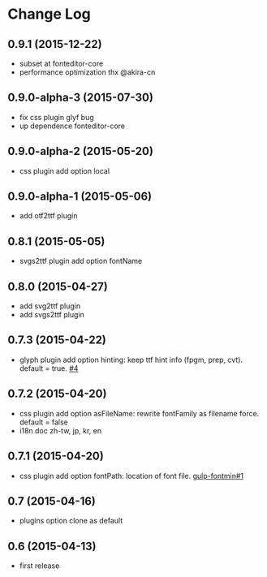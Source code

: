 # Change Log

## 0.9.1 (2015-12-22)
- subset at fonteditor-core
- performance optimization thx @akira-cn

## 0.9.0-alpha-3 (2015-07-30)

- fix css plugin glyf bug
- up dependence fonteditor-core

## 0.9.0-alpha-2 (2015-05-20)

- css plugin add option local

## 0.9.0-alpha-1 (2015-05-06)

- add otf2ttf plugin

## 0.8.1 (2015-05-05)

- svgs2ttf plugin add option fontName

## 0.8.0 (2015-04-27)

- add svg2ttf plugin
- add svgs2ttf plugin

## 0.7.3 (2015-04-22)

- glyph plugin add option hinting: keep ttf hint info (fpgm, prep, cvt). default = true. [\#4](https://github.com/ecomfe/fontmin/issues/4)

## 0.7.2 (2015-04-20)

- css plugin add option asFileName: rewrite fontFamily as filename force. default = false
- i18n doc zh-tw, jp, kr, en

## 0.7.1 (2015-04-20)

- css plugin add option fontPath: location of font file. [gulp-fontmin\#1](https://github.com/ecomfe/gulp-fontmin/issues/1)

## 0.7 (2015-04-16)

- plugins option clone as default

## 0.6 (2015-04-13)

- first release
